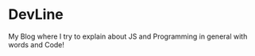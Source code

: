 # DevLine #

My Blog where I try to explain about JS and Programming in general with words and Code! 
